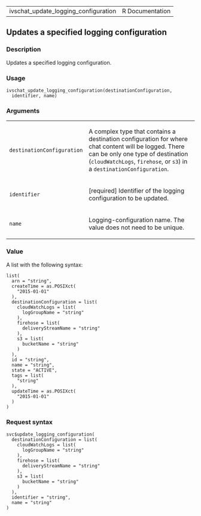 <table style="width: 100%;">
<tbody>
<tr class="odd">
<td>ivschat_update_logging_configuration</td>
<td style="text-align: right;">R Documentation</td>
</tr>
</tbody>
</table>

## Updates a specified logging configuration

### Description

Updates a specified logging configuration.

### Usage

    ivschat_update_logging_configuration(destinationConfiguration,
      identifier, name)

### Arguments

<table>
<colgroup>
<col style="width: 35%" />
<col style="width: 65%" />
</colgroup>
<tbody>
<tr class="odd">
<td><code
id="ivschat_update_logging_configuration_:_destinationConfiguration">destinationConfiguration</code></td>
<td><p>A complex type that contains a destination configuration for
where chat content will be logged. There can be only one type of
destination (<code>cloudWatchLogs</code>, <code>firehose</code>, or
<code>s3</code>) in a <code>destinationConfiguration</code>.</p></td>
</tr>
<tr class="even">
<td><code
id="ivschat_update_logging_configuration_:_identifier">identifier</code></td>
<td><p>[required] Identifier of the logging configuration to be
updated.</p></td>
</tr>
<tr class="odd">
<td><code
id="ivschat_update_logging_configuration_:_name">name</code></td>
<td><p>Logging-configuration name. The value does not need to be
unique.</p></td>
</tr>
</tbody>
</table>

### Value

A list with the following syntax:

    list(
      arn = "string",
      createTime = as.POSIXct(
        "2015-01-01"
      ),
      destinationConfiguration = list(
        cloudWatchLogs = list(
          logGroupName = "string"
        ),
        firehose = list(
          deliveryStreamName = "string"
        ),
        s3 = list(
          bucketName = "string"
        )
      ),
      id = "string",
      name = "string",
      state = "ACTIVE",
      tags = list(
        "string"
      ),
      updateTime = as.POSIXct(
        "2015-01-01"
      )
    )

### Request syntax

    svc$update_logging_configuration(
      destinationConfiguration = list(
        cloudWatchLogs = list(
          logGroupName = "string"
        ),
        firehose = list(
          deliveryStreamName = "string"
        ),
        s3 = list(
          bucketName = "string"
        )
      ),
      identifier = "string",
      name = "string"
    )
